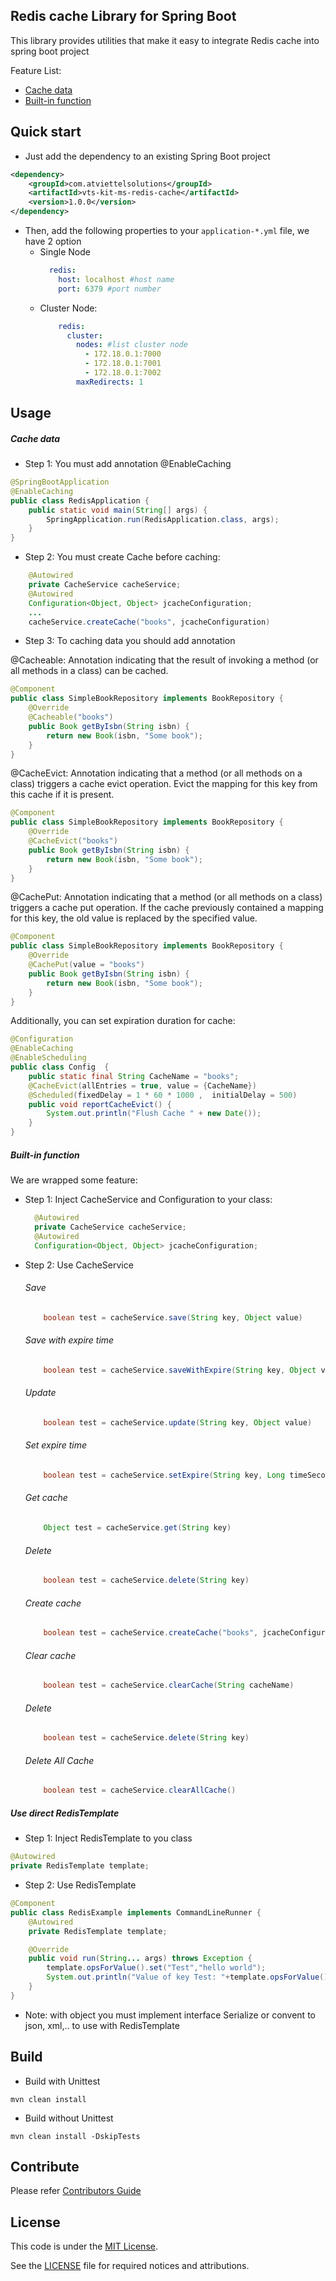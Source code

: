 Redis cache Library for Spring Boot
-------
This library provides utilities that make it easy to integrate Redis cache into spring boot project

Feature List:
* [Cache data](#Cache-data)
* [Built-in function](#Built-in-function) 

Quick start
-------
* Just add the dependency to an existing Spring Boot project
```xml
<dependency>
    <groupId>com.atviettelsolutions</groupId>
    <artifactId>vts-kit-ms-redis-cache</artifactId>
    <version>1.0.0</version>
</dependency>
```

* Then, add the following properties to your `application-*.yml` file, we have 2 option
  * Single Node
      ```yaml
        redis:
          host: localhost #host name
          port: 6379 #port number
      ```
  * Cluster Node:
    ```yaml
        redis:
          cluster:
            nodes: #list cluster node
              - 172.18.0.1:7000
              - 172.18.0.1:7001
              - 172.18.0.1:7002
            maxRedirects: 1 
    ```

Usage
-------
##### Cache data
* Step 1: You must add annotation @EnableCaching
```java
@SpringBootApplication
@EnableCaching
public class RedisApplication {
    public static void main(String[] args) {
        SpringApplication.run(RedisApplication.class, args);
    }
}
```
* Step 2: You must create Cache before caching:
```java
    @Autowired
    private CacheService cacheService;
    @Autowired
    Configuration<Object, Object> jcacheConfiguration;
    ...
    cacheService.createCache("books", jcacheConfiguration)
```
  
* Step 3: To caching data you should add annotation 


@Cacheable:
Annotation indicating that the result of invoking a method (or all methods in a class) can be cached.
```java
@Component
public class SimpleBookRepository implements BookRepository {
    @Override
    @Cacheable("books")
    public Book getByIsbn(String isbn) {
        return new Book(isbn, "Some book");
    }
}
```

@CacheEvict:
Annotation indicating that a method (or all methods on a class) triggers a cache evict operation.
Evict the mapping for this key from this cache if it is present.

```java
@Component
public class SimpleBookRepository implements BookRepository {
    @Override
    @CacheEvict("books")
    public Book getByIsbn(String isbn) {
        return new Book(isbn, "Some book");
    }
}
```
@CachePut:
Annotation indicating that a method (or all methods on a class) triggers a cache put operation.
If the cache previously contained a mapping for this key, the old value is replaced by the specified value.
```java
@Component
public class SimpleBookRepository implements BookRepository {
    @Override
    @CachePut(value = "books")
    public Book getByIsbn(String isbn) {
        return new Book(isbn, "Some book");
    }
}
```
Additionally, you can set expiration duration for cache:
```java
@Configuration
@EnableCaching
@EnableScheduling
public class Config  {
    public static final String CacheName = "books";
    @CacheEvict(allEntries = true, value = {CacheName})
    @Scheduled(fixedDelay = 1 * 60 * 1000 ,  initialDelay = 500)
    public void reportCacheEvict() {
        System.out.println("Flush Cache " + new Date());
    }
}

```
##### Built-in function
We are wrapped some feature:
* Step 1: Inject CacheService and Configuration to your class:
  ```java
    @Autowired
    private CacheService cacheService;
    @Autowired
    Configuration<Object, Object> jcacheConfiguration;
  ```
* Step 2: Use CacheService
  ###### Save
  ```java
      boolean test = cacheService.save(String key, Object value)
  ```
  ###### Save with expire time
    ```java
        boolean test = cacheService.saveWithExpire(String key, Object value)
    ```
  ###### Update
  ```java
      boolean test = cacheService.update(String key, Object value)
  ```
  ###### Set expire time
    ```java
        boolean test = cacheService.setExpire(String key, Long timeSecond)
    ```
  ###### Get cache
    ```java
        Object test = cacheService.get(String key)
    ```
  ###### Delete
  ```java
      boolean test = cacheService.delete(String key)
  ```
  ###### Create cache
  ```java
      boolean test = cacheService.createCache("books", jcacheConfiguration)
  ```
  ###### Clear cache
  ```java
      boolean test = cacheService.clearCache(String cacheName)
  ```
  ###### Delete
  ```java
      boolean test = cacheService.delete(String key)
  ```
  ###### Delete All Cache
  ```java
      boolean test = cacheService.clearAllCache()
  ```

##### Use direct RedisTemplate
* Step 1: Inject RedisTemplate to you class
```java
@Autowired
private RedisTemplate template;
```
* Step 2: Use RedisTemplate
```java
@Component
public class RedisExample implements CommandLineRunner {
    @Autowired
    private RedisTemplate template;

    @Override
    public void run(String... args) throws Exception {
        template.opsForValue().set("Test","hello world");
        System.out.println("Value of key Test: "+template.opsForValue().get("Test"));
    }
}
```
- Note: with object you must implement interface Serialize or convent to json, xml,.. to use with RedisTemplate


Build
-------
* Build with Unittest
```shell script
mvn clean install
```

* Build without Unittest
```shell script
mvn clean install -DskipTests
```

Contribute
-------
Please refer [Contributors Guide](CONTRIBUTING.md)

License
-------
This code is under the [MIT License](https://opensource.org/licenses/MIT).

See the [LICENSE](LICENSE) file for required notices and attributions.
